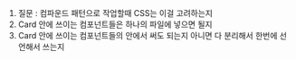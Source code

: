 1. 질문 : 컴파운드 패턴으로 작업할때 CSS는 이걸 고려하는지
2. Card 안에 쓰이는 컴포넌트들은 하나의 파일에 넣으면 될지
3. Card 안에 쓰이는 컴포넌트들의 안에서 써도 되는지 아니면 다 분리해서 한번에 선언해서 쓰는지
